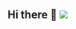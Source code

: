 ## Hi there 👋 ![](https://github-readme-stats.vercel.app/api/top-langs/?username=hezekiahivandi&theme=dark&hide_border=true&include_all_commits=false&count_private=false&layout=compact)
